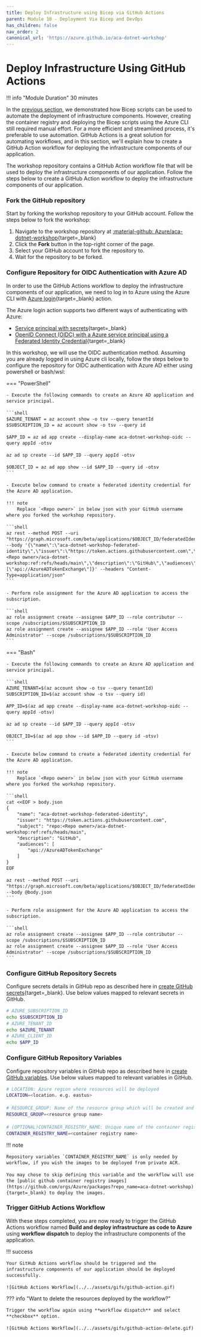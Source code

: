 ```yaml
---
title: Deploy Infrastructure using Bicep via GitHub Actions
parent: Module 10 - Deployment Via Bicep and DevOps
has_children: false
nav_order: 2
canonical_url: 'https://azure.github.io/aca-dotnet-workshop'
---
```


# Deploy Infrastructure Using GitHub Actions

!!! info "Module Duration"
    30 minutes

In the [previous section](../../aca/10-aca-iac-bicep/01-iac-bicep.md), we demonstrated how Bicep scripts can be used to automate the deployment of infrastructure components. However, creating the container registry and deploying the Bicep scripts using the Azure CLI still required manual effort. For a more efficient and streamlined process, it's preferable to use automation. GitHub Actions is a great solution for automating workflows, and in this section, we'll explain how to create a GitHub Action workflow for deploying the infrastructure components of our application.

The workshop repository contains a GitHub Action workflow file that will be used to deploy the infrastructure components of our application. Follow the steps below to create a GitHub Action workflow to deploy the infrastructure components of our application.

### Fork the GitHub repository

Start by forking the workshop repository to your GitHub account. Follow the steps below to fork the workshop:

1. Navigate to the workshop repository at [:material-github: Azure/aca-dotnet-workshop](https://github.com/Azure/aca-dotnet-workshop){target=_blank}
2. Click the **Fork** button in the top-right corner of the page.
3. Select your GitHub account to fork the repository to.
4. Wait for the repository to be forked.

### Configure Repository for OIDC Authentication with Azure AD

In order to use the GitHub Actions workflow to deploy the infrastructure components of our application, we need to log in to Azure using the Azure CLI with [Azure login](https://github.com/marketplace/actions/azure-login){target=_blank} action.

The Azure login action supports two different ways of authenticating with Azure:

- [Service principal with secrets](https://learn.microsoft.com/azure/developer/github/connect-from-azure?tabs=azure-portal%2Clinux#use-the-azure-login-action-with-a-service-principal-secret){target=_blank}
- [OpenID Connect (OIDC) with a Azure service principal using a Federated Identity Credential](https://learn.microsoft.com/azure/developer/github/connect-from-azure?tabs=azure-portal%2Clinux#use-the-azure-login-action-with-openid-connect){target=_blank}

In this workshop, we will use the OIDC authentication method. Assuming you are already logged in using Azure cli locally, follow the steps below to configure the repository for OIDC authentication with Azure AD either using powershell or bash/wsl:

=== "PowerShell"

    - Execute the following commands to create an Azure AD application and service principal.

    ```shell
    $AZURE_TENANT = az account show -o tsv --query tenantId
    $SUBSCRIPTION_ID = az account show -o tsv --query id

    $APP_ID = az ad app create --display-name aca-dotnet-workshop-oidc --query appId -otsv

    az ad sp create --id $APP_ID --query appId -otsv

    $OBJECT_ID = az ad app show --id $APP_ID --query id -otsv
    ```

    - Execute below command to create a federated identity credential for the Azure AD application.

    !!! note
        Replace `<Repo owner>` in below json with your GitHub username where you forked the workshop repository.

    ```shell
    az rest --method POST --uri "https://graph.microsoft.com/beta/applications/$OBJECT_ID/federatedIdentityCredentials" --body '{\"name\":\"aca-dotnet-workshop-federated-identity\",\"issuer\":\"https://token.actions.githubusercontent.com\",\"subject\":\"repo:<Repo owner>/aca-dotnet-workshop:ref:refs/heads/main\",\"description\":\"GitHub\",\"audiences\":[\"api://AzureADTokenExchange\"]}' --headers "Content-Type=application/json"
    ```

    - Perform role assignment for the Azure AD application to access the subscription.

    ```shell
    az role assignment create --assignee $APP_ID --role contributor --scope /subscriptions/$SUBSCRIPTION_ID
    az role assignment create --assignee $APP_ID --role 'User Access Administrator' --scope /subscriptions/$SUBSCRIPTION_ID
    ```

=== "Bash"

    - Execute the following commands to create an Azure AD application and service principal.

    ```shell
    AZURE_TENANT=$(az account show -o tsv --query tenantId)
    SUBSCRIPTION_ID=$(az account show -o tsv --query id)

    APP_ID=$(az ad app create --display-name aca-dotnet-workshop-oidc --query appId -otsv)

    az ad sp create --id $APP_ID --query appId -otsv

    OBJECT_ID=$(az ad app show --id $APP_ID --query id -otsv)
    ```

    - Execute below command to create a federated identity credential for the Azure AD application.

    !!! note
        Replace `<Repo owner>` in below json with your GitHub username where you forked the workshop repository.

    ```shell
    cat <<EOF > body.json
    {
        "name": "aca-dotnet-workshop-federated-identity",
        "issuer": "https://token.actions.githubusercontent.com",
        "subject": "repo:<Repo owner>/aca-dotnet-workshop:ref:refs/heads/main",
        "description": "GitHub",
        "audiences": [
            "api://AzureADTokenExchange"
        ]
    }
    EOF

    az rest --method POST --uri "https://graph.microsoft.com/beta/applications/$OBJECT_ID/federatedIdentityCredentials" --body @body.json
    ```

    - Perform role assignment for the Azure AD application to access the subscription.

    ```shell
    az role assignment create --assignee $APP_ID --role contributor --scope /subscriptions/$SUBSCRIPTION_ID
    az role assignment create --assignee $APP_ID --role 'User Access Administrator' --scope /subscriptions/$SUBSCRIPTION_ID
    ```

### Configure GitHub Repository Secrets

Configure secrets details in GitHub repo as described here in [create GitHub secrets](https://learn.microsoft.com/azure/developer/github/connect-from-azure?tabs=azure-cli%2Clinux#create-github-secrets){target=_blank}. Use below values mapped to relevant secrets in GitHub.

```bash
# AZURE_SUBSCRIPTION_ID
echo $SUBSCRIPTION_ID
# AZURE_TENANT_ID
echo $AZURE_TENANT
# AZURE_CLIENT_ID
echo $APP_ID
```

### Configure GitHub Repository Variables

Configure repository variables in GitHub repo as described here in [create GitHub variables](https://docs.github.com/en/actions/learn-github-actions/variables). Use below values mapped to relevant variables in GitHub.

```bash
# LOCATION: Azure region where resources will be deployed
LOCATION=<location. e.g. eastus>

# RESOURCE_GROUP: Name of the resource group which will be created and resources will be deployed
RESOURCE_GROUP=<resource group name>

# (OPTIONAL)CONTAINER_REGISTRY_NAME: Unique name of the container registry which will be created and where images will be imported
CONTAINER_REGISTRY_NAME=<container registry name>
```

!!! note

    Repository variables `CONTAINER_REGISTRY_NAME` is only needed by workflow, if you wish the images to be deployed from private ACR.

    You may chose to skip defining this variable and the workflow will use the [public github container registry images](https://github.com/orgs/Azure/packages?repo_name=aca-dotnet-workshop){target=_blank} to deploy the images.

### Trigger GitHub Actions Workflow

With these steps completed, you are now ready to trigger the GitHub Actions workflow named **Build and deploy infrastructure as code to Azure** using **workflow dispatch** to deploy the infrastructure components of the application.

!!! success

    Your GitHub Actions workflow should be triggered and the infrastructure components of our application should be deployed successfully.

    ![GitHub Actions Workflow](../../assets/gifs/github-action.gif)

??? info "Want to delete the resources deployed by the workflow?"

    Trigger the workflow again using **workflow dispatch** and select **checkbox** option.

    ![GitHub Actions Workflow](../../assets/gifs/github-action-delete.gif)
